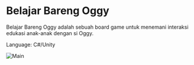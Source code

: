# Belajar Bareng Oggy

Belajar Bareng Oggy adalah sebuah board game untuk menemani interaksi edukasi anak-anak dengan si Oggy.

Language: C#/Unity

![Main](https://media.githubusercontent.com/media/adewandaru/bbo/master/Assets/Resources/Board/board.jpg)
